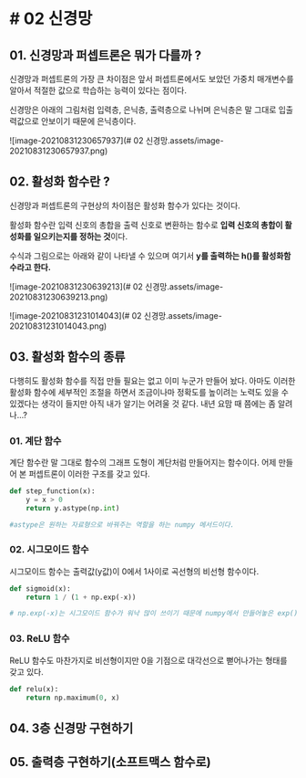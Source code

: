 # # 02 신경망



## 01. 신경망과 퍼셉트론은 뭐가 다를까 ?



신경망과 퍼셉트론의 가장 큰 차이점은 앞서 퍼셉트론에서도 보았던 가중치 매개변수를 알아서 적절한 값으로 학습하는 능력이 있다는 점이다.

신경망은 아래의 그림처럼 입력층, 은닉층, 출력층으로 나뉘며 은닉층은 말 그대로 입출력값으로 안보이기 때문에 은닉층이다. 

![image-20210831230657937](# 02 신경망.assets/image-20210831230657937.png)

## 02. 활성화 함수란 ?



신경망과 퍼셉트론의 구현상의 차이점은 활성화 함수가 있다는 것이다. 

활성화 함수란 입력 신호의 총합을 출력 신호로 변환하는 함수로 **입력 신호의 총합이 활성화를 일으키는지를 정하는 것**이다.

수식과 그림으로는 아래와 같이 나타낼 수 있으며 여기서 **y를 출력하는 h()를 활성화함수라고 한다.**



![image-20210831230639213](# 02 신경망.assets/image-20210831230639213.png)

![image-20210831231014043](# 02 신경망.assets/image-20210831231014043.png)



## 03. 활성화 함수의 종류



다행히도 활성화 함수를 직접 만들 필요는 없고 이미 누군가 만들어 놨다. 아마도 이러한 활성화 함수에 세부적인 조절을 하면서 조금이나마 정확도를 높이려는 노력도 있을 수 있겠다는 생각이 들지만 아직 내가 알기는 어려울 것 같다. 내년 요맘 때 쯤에는 좀 알려나...?



### 01. 계단 함수



계단 함수란 말 그대로 함수의 그래프 도형이 계단처럼 만들어지는 함수이다. 어제 만들어 본 퍼셉트론이 이러한 구조를 갖고 있다.

```python
def step_function(x):
    y = x > 0
    return y.astype(np.int)

#astype은 원하는 자료형으로 바꿔주는 역할을 하는 numpy 메서드이다.
```





### 02. 시그모이드 함수



시그모이드 함수는 출력값(y값)이 0에서 1사이로 곡선형의 비선형 함수이다.

```python
def sigmoid(x):
    return 1 / (1 + np.exp(-x))

# np.exp(-x)는 시그모이드 함수가 워낙 많이 쓰이기 때문에 numpy에서 만들어놓은 exp()연산 메서드이다.
```



### 03. ReLU 함수



ReLU 함수도 마찬가지로 비선형이지만 0을 기점으로 대각선으로 뻗어나가는 형태를 갖고 있다. 

```python
def relu(x):
    return np.maximum(0, x)
```



## 04. 3층 신경망 구현하기



## 05. 출력층 구현하기(소프트맥스 함수로)



